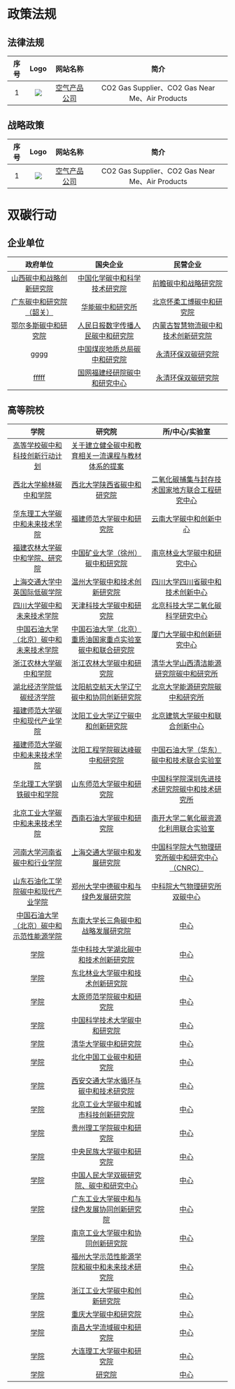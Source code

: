 # 政策法规
## 法律法规
| 序号 | Logo | 网站名称 | 简介 | 
|:---:|:----:|:----:|:----:|
| 1 | ![](https://www.airproducts.com/-/media/airproducts/air-products-logo.png?h=43&la=en&w=198&hash=90A24EFA57CB0806A7B5EBFC0FC78336) | [空气产品公司](https://www.airproducts.com/gases/carbon-dioxide) | CO2 Gas Supplier、CO2 Gas Near Me、Air Products |
## 战略政策
| 序号 | Logo | 网站名称 | 简介 | 
|:---:|:----:|:----:|:----:|
| 1 | ![](https://www.airproducts.com/-/media/airproducts/air-products-logo.png?h=43&la=en&w=198&hash=90A24EFA57CB0806A7B5EBFC0FC78336) | [空气产品公司](https://www.airproducts.com/gases/carbon-dioxide) | CO2 Gas Supplier、CO2 Gas Near Me、Air Products |

# 双碳行动
## 企业单位
| 政府单位 | 国央企业 | 民营企业 |
|:---:|:----:|:----:|
| [山西碳中和战略创新研究院](https://zgq.shanxi.gov.cn/ywdt_0/qnyw_71397/202110/t20211022_2794365.shtml) | [中国化学碳中和科学技术研究院](http://www.chinahualueng.com/default/detail/773) | [前瞻碳中和战略研究院](https://bg.qianzhan.com/tanzhonghe/) |
| [广东碳中和研究院（韶关）](http://www.gicn.ac.cn/) | [华能碳中和研究所](https://www.chng.com.cn/detail_jtyw/-/article/ccgb60va5Gwc/v/915471.html) | [北京怀柔工博碳中和研究院](https://view.inews.qq.com/k/20210817A04DRU00?web_channel=wap&openApp=false&f=newdc) |
| [鄂尔多斯碳中和研究院](http://ordostzh.cn/index.html) | [人民日报数字传播人民碳中和研究院](https://www.cdmfund.org/29024.html) | [内蒙古智慧物流碳中和技术创新研究院](https://www.eco.gov.cn/news_info/57319.html) |
| [gggg](http://www.gicn.ac.cn/) | [中国煤炭地质总局碳中和研究院](http://kczy.ccgc.cn/newsinfo/1882203.html) | [永清环保双碳研究院](http://www.yonker.com.cn/index.php?m=content&c=index&a=show&catid=31&id=1363#) |
| [fffff](http://www.gicn.ac.cn/) | [国网福建经研院碳中和研究中心](https://news.bjx.com.cn/html/20210827/1173136.shtml) | [永清环保双碳研究院](http://www.yonker.com.cn/index.php?m=content&c=index&a=show&catid=31&id=1363#) |

## 高等院校
| 学院 | 研究院 | 所/中心/实验室 |
|:---:|:----:|:----:|
|[高等学校碳中和科技创新行动计划](http://www.gov.cn/zhengce/zhengceku/2021-07/29/content_5628172.htm)|[关于建立健全碳中和教育相关一流课程与教材体系的提案](http://www.moe.gov.cn/jyb_xxgk/xxgk_jyta/jyta_gaojiaosi/202208/t20220819_654024.html)|  |
| [西北大学榆林碳中和学院](https://tzhxy.nwu.edu.cn/) | [西北大学陕西省碳中和研究院](https://tzhxy.nwu.edu.cn/) | [二氧化碳捕集与封存技术国家地方联合工程研究中心](https://ccus.nwu.edu.cn/index.htm) |
| [华东理工大学碳中和未来技术学院](https://zhxy.ecust.edu.cn/2021/0917/c6479a133287/page.htm) | [福建师范大学碳中和研究院](https://facn.fjnu.edu.cn/main.htm) | [云南大学碳中和创新中心](http://www.news.ynu.edu.cn/info/1093/27358.htm) |
| [福建农林大学碳中和学院、研究院](https://lxy.fafu.edu.cn/main.htm) | [中国矿业大学（徐州）碳中和研究院](https://lcei.cumt.edu.cn/) | [南京林业大学碳中和研究中心](https://news.eol.cn/dongtai/202107/t20210722_2138930.shtml) |
| [上海交通大学中英国际低碳学院](https://lcc.sjtu.edu.cn/) | [温州大学碳中和技术创新研究院](http://www.wzutiicn.com/) | [四川大学四川省碳中和技术创新中心](https://www.scu.edu.cn/info/1203/18379.htm) |
| [四川大学碳中和未来技术学院](https://www.scu.edu.cn/zzjg/xysz.htm#) | [天津科技大学碳中和研究院](http://news.tust.edu.cn/kdxw/c8f87967338b4023911d89e4ab0a1b13.htm) | [北京科技大学二氧化碳科学研究中心](https://news.ustb.edu.cn/info/1087/1613.htm) |
| [中国石油大学（北京）碳中和未来技术学院](https://www.cup.edu.cn/CCNFT/) | [中国石油大学（北京）重质油国家重点实验室碳中和联合研究院](https://www.cup.edu.cn/heavyoil/index.htm) | [厦门大学碳中和创新研究中心](https://coe.xmu.edu.cn/NewsShow.aspx?Id=16364) |
| [浙江农林大学碳中和学院](https://et.zafu.edu.cn/index.htm) | [浙江农林大学碳中和研究院  ](https://icn.zafu.edu.cn/) | [清华大学山西清洁能源研究院碳中和研究所](http://www.sice-tsinghua.org/index.php/research16) |
| [湖北经济学院低碳经济学院](http://dtjj.hbue.edu.cn/) | [沈阳航空航天大学辽宁碳中和协同创新研究院](https://www.sau.edu.cn/info/1041/3188.htm) | [北京大学能源研究院碳中和研究所](https://energy.pku.edu.cn/tzgg/yjyxw/0b2acfa608244495acceb36b792637ee.htm) |
| [福建师范大学碳中和现代产业学院](https://env.fjnu.edu.cn/main.htm) | [沈阳工业大学辽宁碳中和创新研究院](https://www.eol.cn/news/dongtai/202109/t20210923_2158226.shtml) | [北京建筑大学碳中和联合创新中心](https://xww.bucea.edu.cn/tgx/889befd59f13439d9af266a4ce92dc35.htm) |
| [福建师范大学碳中和未来技术学院](https://geo.fjnu.edu.cn/main.htm) | [沈阳工程学院碳达峰碳中和研究院](http://sie.edu.cn/info/1234/3376.htm) | [中国石油大学（华东）碳中和技术联合实验室](https://news.upc.edu.cn/info/1432/107239.htm) |
| [华北理工大学钢铁碳中和学院](http://newstest.ncst.edu.cn/col/1393558054724/2022/04/29/1651219946075.html) | [山东师范大学碳中和研究院](http://www.qlshx.sdnu.edu.cn/info/10445/125376.htm) | [中国科学院深圳先进技术研究院碳中和技术研究所](https://www.siat.ac.cn/jgsz2016/jgdh2016/kybm2016/tzhjsyjs2021/tzhjianjie/) |
| [北京工业大学碳中和未来技术学院](https://news.bjut.edu.cn/info/1002/3653.htm) | [西南石油大学碳中和研究院](https://www.swpu.edu.cn/news/info/2511/5599.htm) | [南开大学二氧化碳资源化利用联合实验室](http://news.nankai.edu.cn/ywsd/system/2021/06/25/030046956.shtml) |
| [河南大学河南省碳中和行业学院](https://ccce.henu.edu.cn/info/1534/11863.htm) | [上海交通大学碳中和发展研究院](https://ricn.sjtu.edu.cn/) | [中国科学院大气物理研究所碳中和研究中心（CNRC）](http://iap.cas.cn/gb/jgsz/kyxt/202103/t20210318_5978918.html) |
| [山东石油化工学院碳中和现代产业学院](https://www.sdipct.edu.cn/info/1047/4672.htm) | [郑州大学中德碳中和与绿色发展研究院](http://www.zzu.edu.cn/info/1217/76531.htm) | [中科院大气物理研究所双碳中心](http://cne.iap.ac.cn/) |
| [中国石油大学（北京）碳中和示范性能源学院](https://www.cup.edu.cn/ccne/szdw/index.htm) | [东南大学长三角碳中和战略发展研究院](http://ttc.seu.edu.cn/CMS/c-1049) | [中心](https://www.airprod.com/) |
| [学院](https://www.airpr) | [华中科技大学湖北碳中和技术创新研究院](https://www.ncsti.gov.cn/kjdt/kjrd/202203/t20220324_63571.html) | [中心](https://www.airprod.com/) |
| [学院](https://www.airpr) | [东北林业大学碳中和技术创新研究院](https://news.nefu.edu.cn/info/1099/22532.htm) | [中心](https://www.airprod.com/) |
| [学院](https://www.airpr) | [太原师范学院碳中和研究院](https://www.tynu.edu.cn/info/1055/8137.htm) | [中心](https://www.airprod.com/) |
| [学院](https://www.airpr) | [中国科学技术大学碳中和研究院](https://po.ustc.edu.cn/2022/0123/c19836a544963/page.htm) | [中心](https://www.airprod.com/) |
| [学院](https://www.airpr) | [清华大学碳中和研究院](https://www.icon.tsinghua.edu.cn/) | [中心](https://www.airprod.com/) |
| [学院](https://www.airpr) | [北化中国工业碳中和研究院](https://bicci.buct.edu.cn/main.htm) | [中心](https://www.airprod.com/) |
| [学院](https://www.airpr) | [西安交通大学水循环与碳中和技术研究院](http://news.xjtu.edu.cn/info/1004/138680.htm) | [中心](https://www.airprod.com/) |
| [学院](https://www.airpr) | [北京工业大学碳中和城市科技创新研究院](https://news.bjut.edu.cn/info/1002/1904.htm) | [中心](https://www.airprod.com/) |
| [学院](https://www.airpr) | [贵州理工学院碳中和研究院](https://www.git.edu.cn/hgxy/info/1536/5126.htm) | [中心](https://www.airprod.com/) |
| [学院](https://www.airpr) | [中央民族大学碳中和研究院](https://eco.muc.edu.cn/info/1393/2936.htm) | [中心](https://www.airprod.com/) |
| [学院](https://www.airpr) | [中国人民大学双碳研究院、碳中和研究中心](http://nads.ruc.edu.cn/yjdt/1d0135645fb64269b13378f83e49b4be.htm) | [中心](https://www.airprod.com/) |
| [学院](https://www.airpr) | [广东工业大学碳中和与绿色发展协同创新研究院](https://ieee.gdut.edu.cn/info/1029/1053.htm) | [中心](https://www.airprod.com/) |
| [学院](https://www.airpr) | [南京工业大学碳中和协同创新研究院](http://cqt.njtech.edu.cn/info/1015/39508.htm) | [中心](https://www.airprod.com/) |
| [学院](https://www.airpr) | [福州大学示范性能源学院和碳中和未来技术研究院](https://news.fzu.edu.cn/info/1011/24696.htm) | [中心](https://www.airprod.com/) |
| [学院](https://www.airpr) | [浙江工业大学碳中和创新研究院](http://www.zcnii.zjut.edu.cn/main.htm) | [中心](https://www.airprod.com/) |
| [学院](https://www.airpr) | [重庆大学碳中和研究院](http://lowcarbon.cqu.edu.cn/index.htm) | [中心](https://www.airprod.com/) |
| [学院](https://www.airpr) | [南昌大学流域碳中和研究院](http://100.ncu.edu.cn/xqdt/mtjj/e5af5d9a255e4881b5685b42f1a223a3.htm) | [中心](https://www.airprod.com/) |
| [学院](https://www.airpr) | [大连理工大学碳中和研究院](https://www.dlut.edu.cn/info/1160/8004.htm) | [中心](https://www.airprod.com/) |
| [学院](https://www.airpr) | [研究院](http://lowcarbon.cqu.edu.cn/index.htm) | [中心](https://www.airprod.com/) |

